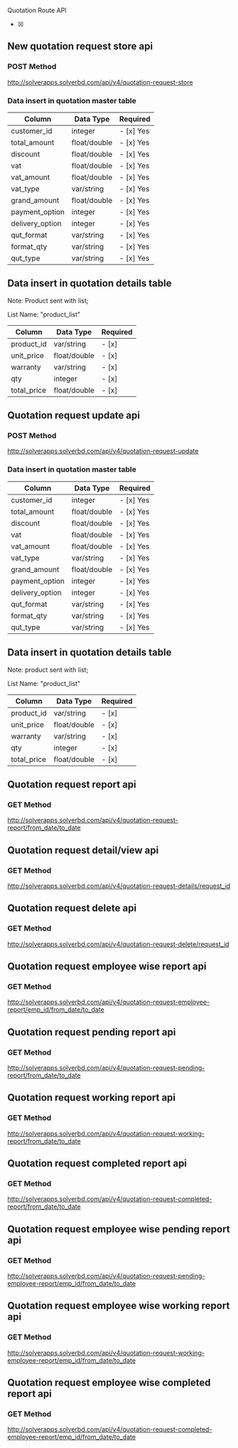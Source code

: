 Quotation Route API

- [X]
## New quotation request store api
### POST Method
  
http://solverapps.solverbd.com/api/v4/quotation-request-store
 
### Data insert in quotation master table	
|Column			| Data Type		| Required 	|
| --------- 	| --------- 	| ------- 	|
|customer_id	| integer 		|- [x] Yes |
|total_amount	| float/double 	|- [x] Yes |
|discount		| float/double 	|- [x] Yes |
|vat			| float/double 	|- [x] Yes |
|vat_amount		| float/double 	|- [x] Yes |
|vat_type		| var/string 	|- [x] Yes |
|grand_amount	| float/double 	|- [x] Yes |
|payment_option	| integer 		|- [x] Yes |
|delivery_option| integer 		|- [x] Yes |
|qut_format		| var/string 	|- [x] Yes |
|format_qty		| var/string 	|- [x] Yes |
|qut_type		| var/string 	|- [x] Yes |
  

## Data insert in quotation details table
Note: Product sent with list;
  
List Name: "product_list"
  
| Column		| Data Type 	| Required	|
| ----------- 	| --------- 	| --------	|
| product_id 	| var/string 	| - [x]		|
| unit_price 	| float/double 	| - [x]		|
| warranty 		| var/string 	| - [x]		|
| qty 			| integer 		| - [x]		|
| total_price 	| float/double 	| - [x]		|

  
## Quotation request update api
### POST Method
http://solverapps.solverbd.com/api/v4/quotation-request-update
  
### Data insert in quotation master table	
|Column			| Data Type		| Required 	|
| --------- 	| --------- 	| ------- 	|
|customer_id	| integer 		| - [x] Yes |
|total_amount	| float/double 	| - [x] Yes |
|discount		| float/double 	| - [x] Yes |
|vat			| float/double 	| - [x] Yes |
|vat_amount		| float/double 	| - [x] Yes |
|vat_type		| var/string 	| - [x] Yes |
|grand_amount	| float/double 	| - [x] Yes |
|payment_option	| integer 		| - [x] Yes |
|delivery_option| integer 		| - [x] Yes |
|qut_format		| var/string 	| - [x] Yes |
|format_qty		| var/string 	| - [x] Yes |
|qut_type		| var/string 	| - [x] Yes |
  

## Data insert in quotation details table
Note: product sent with list;
  
List Name: "product_list"
  
| Column		| Data Type 	| Required	|
| ----------- 	| --------- 	| --------	|
| product_id 	| var/string 	| - [x]		|
| unit_price 	| float/double 	| - [x]		|
| warranty 		| var/string 	| - [x]		|
| qty 			| integer 		| - [x]		|
| total_price 	| float/double 	| - [x]		|


## Quotation request report api
### GET Method
http://solverapps.solverbd.com/api/v4/quotation-request-report/from_date/to_date

  
## Quotation request detail/view api
### GET Method
http://solverapps.solverbd.com/api/v4/quotation-request-details/request_id


## Quotation request delete api
### GET Method
http://solverapps.solverbd.com/api/v4/quotation-request-delete/request_id


## Quotation request employee wise report api
### GET Method
http://solverapps.solverbd.com/api/v4/quotation-request-employee-report/emp_id/from_date/to_date



## Quotation request pending report api
### GET Method
http://solverapps.solverbd.com/api/v4/quotation-request-pending-report/from_date/to_date




## Quotation request working report api
### GET Method
http://solverapps.solverbd.com/api/v4/quotation-request-working-report/from_date/to_date



## Quotation request completed report api
### GET Method
http://solverapps.solverbd.com/api/v4/quotation-request-completed-report/from_date/to_date


## Quotation request employee wise pending report api
### GET Method
http://solverapps.solverbd.com/api/v4/quotation-request-pending-employee-report/emp_id/from_date/to_date


## Quotation request employee wise working report api
### GET Method
http://solverapps.solverbd.com/api/v4/quotation-request-working-employee-report/emp_id/from_date/to_date


## Quotation request employee wise completed report api
### GET Method
http://solverapps.solverbd.com/api/v4/quotation-request-completed-employee-report/emp_id/from_date/to_date


  


